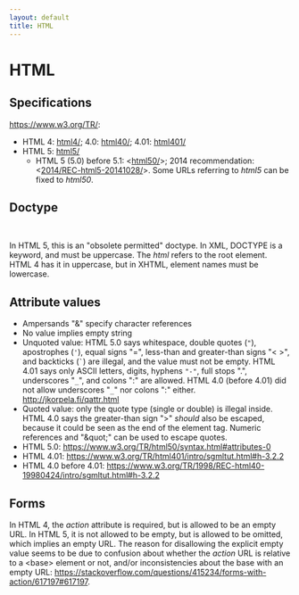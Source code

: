 ```yaml
---
layout: default
title: HTML
---
```


# HTML #

## Specifications ##

<https://www.w3.org/TR/>:

* HTML 4: [html4/](https://www.w3.org/TR/html4/); 4.0: [html40/](https://www.w3.org/TR/html40/); 4.01: [html401/](https://www.w3.org/TR/html401/)
* HTML 5: [html5/](https://www.w3.org/TR/html5/)
  * HTML 5 (5.0) before 5.1: <[html50/](https://www.w3.org/TR/html50/)>; 2014 recommendation: <[2014/REC-html5-20141028/](https://www.w3.org/TR/2014/REC-html5-20141028/)>. Some URLs referring to _html5_ can be fixed to _html50_.

## Doctype ##

<pre>
<!DOCTYPE html PUBLIC "-//W3C//DTD HTML 4.01//EN"
    "http://www.w3.org/TR/html4/strict.dtd">
</pre>

In HTML 5, this is an "obsolete permitted" doctype. In XML, DOCTYPE is a keyword, and must be uppercase. The _html_ refers to the <html> root element. HTML 4 has it in uppercase, but in XHTML, element names must be lowercase.

## Attribute values ##

* Ampersands "&" specify character references
* No value implies empty string
* Unquoted value: HTML 5.0 says whitespace, double quotes (`"`), apostrophes (`'`), equal signs "=", less-than and greater-than signs "< >", and backticks (`` ` ``) are illegal, and the value must not be empty. HTML 4.01 says only ASCII letters, digits, hyphens `"-"`, full stops ".", underscores "`_`", and colons ":" are allowed. HTML 4.0 (before 4.01) did not allow underscores "`_`" nor colons ":" either. <http://jkorpela.fi/qattr.html>
* Quoted value: only the quote type (single or double) is illegal inside. HTML 4.0 says the greater-than sign ">" _should_ also be escaped, because it could be seen as the end of the element tag. Numeric references and "&amp;quot;" can be used to escape quotes.
* HTML 5.0: <https://www.w3.org/TR/html50/syntax.html#attributes-0>
* HTML 4.01: <https://www.w3.org/TR/html401/intro/sgmltut.html#h-3.2.2>
* HTML 4.0 before 4.01: <https://www.w3.org/TR/1998/REC-html40-19980424/intro/sgmltut.html#h-3.2.2>

## Forms ##

In HTML 4, the _action_ attribute is required, but is allowed to be an empty URL. In HTML 5, it is not allowed to be empty, but is allowed to be omitted, which implies an empty URL. The reason for disallowing the explicit empty value seems to be due to confusion about whether the _action_ URL is relative to a &lt;base&gt; element or not, and/or inconsistencies about the base with an empty URL: <https://stackoverflow.com/questions/415234/forms-with-action/617197#617197>.
